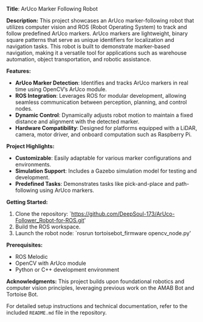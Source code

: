 **Title**: ArUco Marker Following Robot

**Description:**
This project showcases an ArUco marker-following robot that utilizes computer vision and ROS (Robot Operating System) to track and follow predefined ArUco markers. ArUco markers are lightweight, binary square patterns that serve as unique identifiers for localization and navigation tasks. This robot is built to demonstrate marker-based navigation, making it a versatile tool for applications such as warehouse automation, object transportation, and robotic assistance.

**Features:**
- **ArUco Marker Detection**: Identifies and tracks ArUco markers in real time using OpenCV’s ArUco module.
- **ROS Integration**: Leverages ROS for modular development, allowing seamless communication between perception, planning, and control nodes.
- **Dynamic Control**: Dynamically adjusts robot motion to maintain a fixed distance and alignment with the detected marker.
- **Hardware Compatibility**: Designed for platforms equipped with a LiDAR, camera, motor driver, and onboard computation such as Raspberry Pi.

**Project Highlights:**
- **Customizable**: Easily adaptable for various marker configurations and environments.
- **Simulation Support**: Includes a Gazebo simulation model for testing and development.
- **Predefined Tasks**: Demonstrates tasks like pick-and-place and path-following using ArUco markers.

**Getting Started:**
1. Clone the repository: `https://github.com/DeepSoul-173/ArUco-Follower_Robot-for-ROS.git'
2. Build the ROS workspace.
3. Launch the robot node: `rosrun tortoisebot_firmware opencv_node.py'


**Prerequisites:**
- ROS  Melodic
- OpenCV with ArUco module
- Python or C++ development environment

**Acknowledgments:**
This project builds upon foundational robotics and computer vision principles, leveraging previous work on the AMAB Bot and Tortoise Bot.

For detailed setup instructions and technical documentation, refer to the included `README.md` file in the repository.

